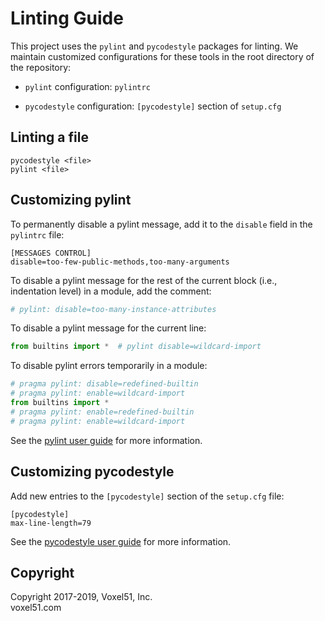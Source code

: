 # Linting Guide

This project uses the `pylint` and `pycodestyle` packages for linting. We
maintain customized configurations for these tools in the root directory of
the repository:

* `pylint` configuration: `pylintrc`

* `pycodestyle` configuration: `[pycodestyle]` section of `setup.cfg`


## Linting a file

```shell
pycodestyle <file>
pylint <file>
```


## Customizing pylint

To permanently disable a pylint message, add it to the `disable` field in
the `pylintrc` file:

```shell
[MESSAGES CONTROL]
disable=too-few-public-methods,too-many-arguments
```

To disable a pylint message for the rest of the current block (i.e.,
indentation level) in a module, add the comment:

```python
# pylint: disable=too-many-instance-attributes
```

To disable a pylint message for the current line:

```python
from builtins import *  # pylint disable=wildcard-import
```

To disable pylint errors temporarily in a module:

```python
# pragma pylint: disable=redefined-builtin
# pragma pylint: enable=wildcard-import
from builtins import *
# pragma pylint: enable=redefined-builtin
# pragma pylint: enable=wildcard-import
```

See the [pylint user guide](https://pylint.readthedocs.io/en/latest/) for more
information.


## Customizing pycodestyle

Add new entries to the `[pycodestyle]` section of the `setup.cfg` file:

```shell
[pycodestyle]
max-line-length=79
```

See the [pycodestyle user guide](
https://pycodestyle.readthedocs.io/en/latest/intro.html) for more information.


## Copyright

Copyright 2017-2019, Voxel51, Inc.<br>
voxel51.com
